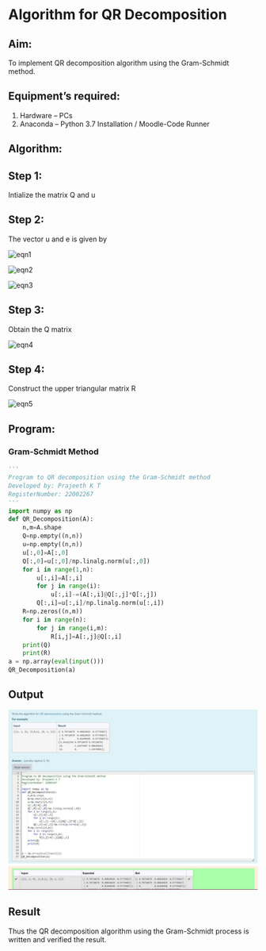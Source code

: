 # Algorithm for QR Decomposition
## Aim:
To implement QR decomposition algorithm using the Gram-Schmidt method.
## Equipment’s required:
1.	Hardware – PCs
2.	Anaconda – Python 3.7 Installation / Moodle-Code Runner
## Algorithm:

## Step 1:
Intialize the matrix Q and u
## Step 2:
The vector u and e is given by

![eqn1](./ex4.jpg)

![eqn2](./ex6.jpg)

![eqn3](./eq3.jpg)
## Step 3:
Obtain the Q matrix

![eqn4](./ex1.jpg)
## Step 4:
Construct the upper triangular matrix R

![eqn5](./ex2.jpg)

## Program:
### Gram-Schmidt Method
```python
''' 
Program to QR decomposition using the Gram-Schmidt method
Developed by: Prajeeth K T
RegisterNumber: 22002267
'''
import numpy as np
def QR_Decomposition(A):
    n,m=A.shape
    Q=np.empty((n,n))
    u=np.empty((n,n))
    u[:,0]=A[:,0]
    Q[:,0]=u[:,0]/np.linalg.norm(u[:,0])
    for i in range(1,n):
        u[:,i]=A[:,i]
        for j in range(i):
            u[:,i]-=(A[:,i]@Q[:,j]*Q[:,j])
        Q[:,i]=u[:,i]/np.linalg.norm(u[:,i])
    R=np.zeros((n,m))
    for i in range(n):
        for j in range(i,m):
            R[i,j]=A[:,j]@Q[:,i]
    print(Q)
    print(R)
a = np.array(eval(input()))
QR_Decomposition(a)
```

## Output
![](./QR.jpg)

## Result
Thus the QR decomposition algorithm using the Gram-Schmidt process is written and verified the result.
